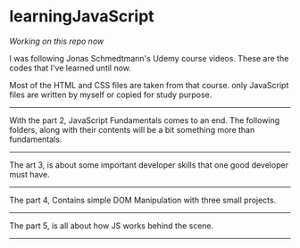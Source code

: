 # learningJavaScript


*Working on this repo now*



I was following Jonas Schmedtmann's Udemy course videos. These are the codes that I've learned until now.


Most of the HTML and CSS files are taken from that course. only JavaScript files are written by myself or copied for study purpose.


*****
With the part 2, 
    JavaScript Fundamentals comes to an end. The following folders, along with their contents will be a bit something more than fundamentals. 
*****
The art 3,
    is about some important developer skills that one good developer must have.
*****
The part 4,
    Contains simple DOM Manipulation with three small projects. 
*****
The part 5,
    is all about how JS works behind the scene.
*****
